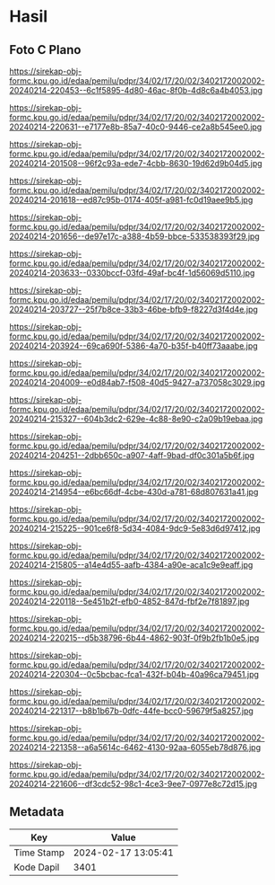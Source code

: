 # Hasil

## Foto C Plano

https://sirekap-obj-formc.kpu.go.id/edaa/pemilu/pdpr/34/02/17/20/02/3402172002002-20240214-220453--6c1f5895-4d80-46ac-8f0b-4d8c6a4b4053.jpg

https://sirekap-obj-formc.kpu.go.id/edaa/pemilu/pdpr/34/02/17/20/02/3402172002002-20240214-220631--e7177e8b-85a7-40c0-9446-ce2a8b545ee0.jpg

https://sirekap-obj-formc.kpu.go.id/edaa/pemilu/pdpr/34/02/17/20/02/3402172002002-20240214-201508--96f2c93a-ede7-4cbb-8630-19d62d9b04d5.jpg

https://sirekap-obj-formc.kpu.go.id/edaa/pemilu/pdpr/34/02/17/20/02/3402172002002-20240214-201618--ed87c95b-0174-405f-a981-fc0d19aee9b5.jpg

https://sirekap-obj-formc.kpu.go.id/edaa/pemilu/pdpr/34/02/17/20/02/3402172002002-20240214-201656--de97e17c-a388-4b59-bbce-533538393f29.jpg

https://sirekap-obj-formc.kpu.go.id/edaa/pemilu/pdpr/34/02/17/20/02/3402172002002-20240214-203633--0330bccf-03fd-49af-bc4f-1d56069d5110.jpg

https://sirekap-obj-formc.kpu.go.id/edaa/pemilu/pdpr/34/02/17/20/02/3402172002002-20240214-203727--25f7b8ce-33b3-46be-bfb9-f8227d3f4d4e.jpg

https://sirekap-obj-formc.kpu.go.id/edaa/pemilu/pdpr/34/02/17/20/02/3402172002002-20240214-203924--69ca690f-5386-4a70-b35f-b40ff73aaabe.jpg

https://sirekap-obj-formc.kpu.go.id/edaa/pemilu/pdpr/34/02/17/20/02/3402172002002-20240214-204009--e0d84ab7-f508-40d5-9427-a737058c3029.jpg

https://sirekap-obj-formc.kpu.go.id/edaa/pemilu/pdpr/34/02/17/20/02/3402172002002-20240214-215327--604b3dc2-629e-4c88-8e90-c2a09b19ebaa.jpg

https://sirekap-obj-formc.kpu.go.id/edaa/pemilu/pdpr/34/02/17/20/02/3402172002002-20240214-204251--2dbb650c-a907-4aff-9bad-df0c301a5b6f.jpg

https://sirekap-obj-formc.kpu.go.id/edaa/pemilu/pdpr/34/02/17/20/02/3402172002002-20240214-214954--e6bc66df-4cbe-430d-a781-68d807631a41.jpg

https://sirekap-obj-formc.kpu.go.id/edaa/pemilu/pdpr/34/02/17/20/02/3402172002002-20240214-215225--901ce6f8-5d34-4084-9dc9-5e83d6d97412.jpg

https://sirekap-obj-formc.kpu.go.id/edaa/pemilu/pdpr/34/02/17/20/02/3402172002002-20240214-215805--a14e4d55-aafb-4384-a90e-aca1c9e9eaff.jpg

https://sirekap-obj-formc.kpu.go.id/edaa/pemilu/pdpr/34/02/17/20/02/3402172002002-20240214-220118--5e451b2f-efb0-4852-847d-fbf2e7f81897.jpg

https://sirekap-obj-formc.kpu.go.id/edaa/pemilu/pdpr/34/02/17/20/02/3402172002002-20240214-220215--d5b38796-6b44-4862-903f-0f9b2fb1b0e5.jpg

https://sirekap-obj-formc.kpu.go.id/edaa/pemilu/pdpr/34/02/17/20/02/3402172002002-20240214-220304--0c5bcbac-fca1-432f-b04b-40a96ca79451.jpg

https://sirekap-obj-formc.kpu.go.id/edaa/pemilu/pdpr/34/02/17/20/02/3402172002002-20240214-221317--b8b1b67b-0dfc-44fe-bcc0-59679f5a8257.jpg

https://sirekap-obj-formc.kpu.go.id/edaa/pemilu/pdpr/34/02/17/20/02/3402172002002-20240214-221358--a6a5614c-6462-4130-92aa-6055eb78d876.jpg

https://sirekap-obj-formc.kpu.go.id/edaa/pemilu/pdpr/34/02/17/20/02/3402172002002-20240214-221606--df3cdc52-98c1-4ce3-9ee7-0977e8c72d15.jpg


## Metadata

| Key        | Value               |
| ---------- | ------------------- |
| Time Stamp | 2024-02-17 13:05:41 |
| Kode Dapil | 3401                |



